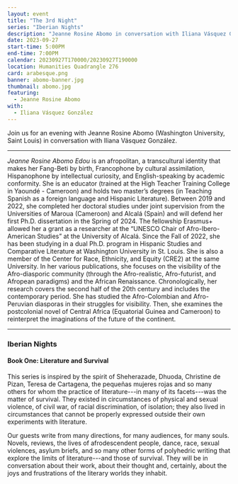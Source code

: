 ```yaml
---
layout: event
title: "The 3rd Night"
series: "Iberian Nights"
description: "Jeanne Rosine Abomo in conversation with Iliana Vásquez González."
date: 2023-09-27
start-time: 5:00PM
end-time: 7:00PM
calendar: 20230927T170000/20230927T190000
location: Humanities Quadrangle 276
card: arabesque.png
banner: abomo-banner.jpg
thumbnail: abomo.jpg
featuring:
  - Jeanne Rosine Abomo
with:
  - Iliana Vásquez González
---
```


Join us for an evening with Jeanne Rosine Abomo (Washington University, Saint Louis) in conversation with Iliana Vásquez González.

---

_Jeanne Rosine Abomo Edou_ is an afropolitan, a transcultural identity that makes her Fang-Beti by birth, Francophone by cultural assimilation, Hispanophone by intellectual curiosity, and English-speaking by academic conformity. She is an educator (trained at the High Teacher Training College in Yaoundé - Cameroon) and holds two master’s degrees (in Teaching Spanish as a foreign language and Hispanic Literature). Between 2019 and 2022, she completed her doctoral studies under joint supervision from the Universities of Maroua (Cameroon) and Alcalá (Spain) and will defend her first Ph.D. dissertation in the Spring of 2024. The fellowship Erasmus+ allowed her a grant as a researcher at the “UNESCO Chair of Afro-Ibero-American Studies” at the University of Alcalá. Since the Fall of 2022, she has been studying in a dual Ph.D. program in Hispanic Studies and Comparative Literature at Washington University in St. Louis. She is also a member of the Center for Race, Ethnicity, and Equity (CRE2) at the same University. In her various publications, she focuses on the visibility of the Afro-diasporic community (through the Afro-realistic, Afro-futurist, and Afropean paradigms) and the African Renaissance. Chronologically, her research covers the second half of the 20th century and includes the contemporary period. She has studied the Afro-Colombian and Afro-Peruvian diasporas in their struggles for visibility. Then, she examines the postcolonial novel of Central Africa (Equatorial Guinea and Cameroon) to reinterpret the imaginations of the future of the continent.

---

### Iberian Nights

#### Book One: Literature and Survival

This series is inspired by the spirit of Sheherazade, Dhuoda, Christine de Pizan, Teresa de Cartagena, the pequeñas mujeres rojas and so many others for whom the practice of literature---in many of its facets---was the matter of survival. They existed in circumstances of physical and sexual violence, of civil war, of racial discrimination, of isolation; they also lived in circumstances that cannot be properly expressed outside their own experiments with literature.

Our guests write from many directions, for many audiences, for many souls. Novels, reviews, the lives of afrodescendent people, dance, race, sexual violences, asylum briefs, and so many other forms of polyhedric writing that explore the limits of literature---and those of survival. They will be in conversation about their work, about their thought and, certainly, about the joys and frustrations of the literary worlds they inhabit.
